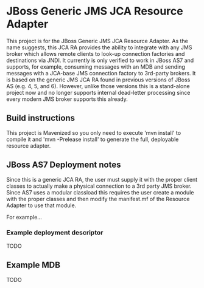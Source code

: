 # JBoss Generic JMS JCA Resource Adapter

This project is for the JBoss Generic JMS JCA Resource Adapter.  As the name suggests, this JCA RA provides the ability to integrate with any JMS broker which allows remote clients to look-up connection factories and destinations via JNDI.  It currently is only verified to work in JBoss AS7 and supports, for example, consuming messages with an MDB and sending messages with a JCA-base JMS connection factory to 3rd-party brokers.  It is based on the generic JMS JCA RA found in previous versions of JBoss AS (e.g. 4, 5, and 6).  However, unlike those versions this is a stand-alone project now and no longer supports internal dead-letter processing since every modern JMS broker supports this already.

## Build instructions

This project is Mavenized so you only need to execute 'mvn install' to compile it and 'mvn -Prelease install' to generate the full, deployable resource adapter.

## JBoss AS7 Deployment notes

Since this is a generic JCA RA, the user must supply it with the proper client classes to actually make a physical connection to a 3rd party JMS broker.  Since AS7 uses a modular classload this requires the user create a module with the proper classes and then modify the manifest.mf of the Resource Adapter to use that module.

For example...

### Example deployment descriptor

TODO

## Example MDB

TODO
